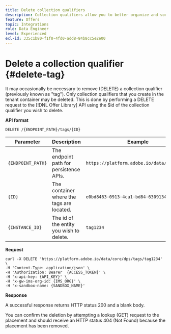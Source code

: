 ```yaml
---
title: Delete collection qualifiers
description: Collection qualifiers allow you to better organize and sort through your offers.
feature: Offers
topic: Integrations
role: Data Engineer
level: Experienced
exl-id: 335c1b80-f1f0-4fd0-add8-84b8cc5e2e00
---
```

# Delete a collection qualifier {#delete-tag}

It may occasionally be necessary to remove (DELETE) a collection qualifier (previously known as "tag"). Only collection qualifiers that you create in the tenant container may be deleted. This is done by performing a DELETE request to the [!DNL Offer Library] API using the $id of the collection qualifier you wish to delete.

**API format**

```http
DELETE /{ENDPOINT_PATH}/tags/{ID}
```

| Parameter | Description | Example |
| --------- | ----------- | ------- |
| `{ENDPOINT_PATH}` | The endpoint path for persistence APIs. | `https://platform.adobe.io/data/core/dps/` |
| `{ID}` | The container where the tags are located. | `e0bd8463-0913-4ca1-bd84-6309134ca1f6` |
| `{INSTANCE_ID}` | The id of the entity you wish to delete. | `tag1234` |

**Request**

```shell
curl -X DELETE 'https://platform.adobe.io/data/core/dps/tags/tag1234' \
-H 'Content-Type: application/json' \
-H 'Authorization: Bearer  {ACCESS_TOKEN}' \
-H 'x-api-key: {API_KEY}' \
-H 'x-gw-ims-org-id: {IMS_ORG}' \
-H 'x-sandbox-name: {SANDBOX_NAME}'
```

**Response**

A successful response returns HTTP status 200 and a blank body.

You can confirm the deletion by attempting a lookup (GET) request to the placement and should receive an HTTP status 404 (Not Found) because the placement has been removed.
